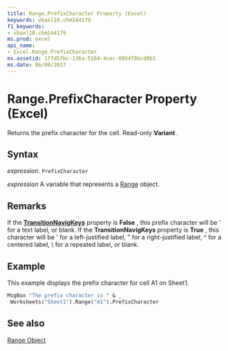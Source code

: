 ```yaml
---
title: Range.PrefixCharacter Property (Excel)
keywords: vbaxl10.chm144179
f1_keywords:
- vbaxl10.chm144179
ms.prod: excel
api_name:
- Excel.Range.PrefixCharacter
ms.assetid: 1f7d5fbc-136a-5164-4cec-0054f8bcd0b1
ms.date: 06/08/2017
---
```



# Range.PrefixCharacter Property (Excel)

Returns the prefix character for the cell. Read-only  **Variant** .


## Syntax

 _expression_. `PrefixCharacter`

 _expression_ A variable that represents a [Range](https://docs.microsoft.com/office/vba/api/excel.range(graph%20property)) object.


## Remarks

If the  **[TransitionNavigKeys](Excel.Application.TransitionNavigKeys.md)** property is **False** , this prefix character will be ' for a text label, or blank. If the **TransitionNavigKeys** property is **True** , this character will be ' for a left-justified label, " for a right-justified label, ^ for a centered label, \ for a repeated label, or blank.


## Example

This example displays the prefix character for cell A1 on Sheet1.


```vb
MsgBox "The prefix character is " & _ 
 Worksheets("Sheet1").Range("A1").PrefixCharacter
```


## See also


[Range Object](Excel.Range(object).md)

